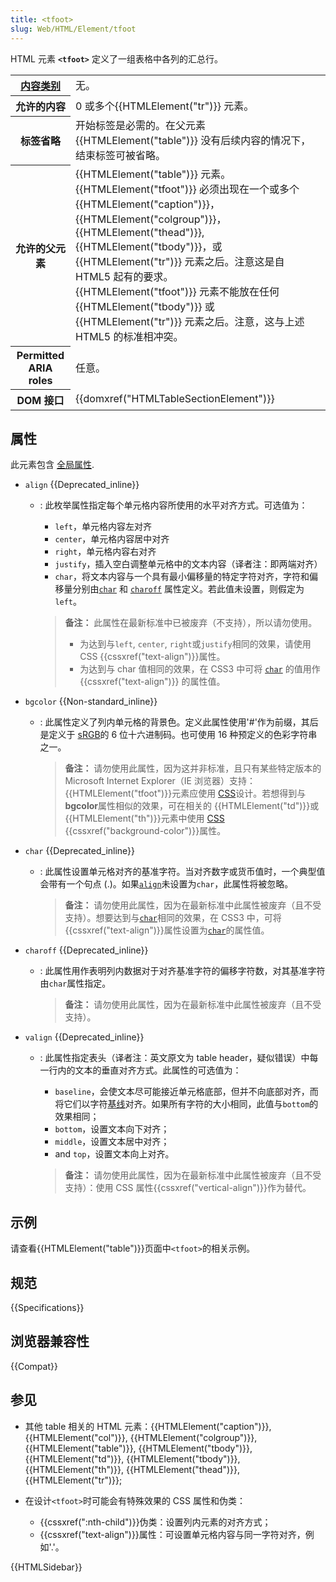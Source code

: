 ```yaml
---
title: <tfoot>
slug: Web/HTML/Element/tfoot
---
```


HTML 元素 **`<tfoot>`** 定义了一组表格中各列的汇总行。

<table class="properties">
 <tbody>
  <tr>
   <th scope="row"><a href="/zh-CN/docs/Web/Guide/HTML/Content_categories">内容类别</a></th>
   <td>无。</td>
  </tr>
  <tr>
   <th scope="row">允许的内容 </th>
   <td>0 或多个{{HTMLElement("tr")}} 元素。</td>
  </tr>
  <tr>
   <th scope="row">标签省略</th>
   <td>开始标签是必需的。在父元素 {{HTMLElement("table")}} 没有后续内容的情况下，结束标签可被省略。</td>
  </tr>
  <tr>
   <th scope="row">允许的父元素</th>
   <td>{{HTMLElement("table")}} 元素。{{HTMLElement("tfoot")}} 必须出现在一个或多个 {{HTMLElement("caption")}}，{{HTMLElement("colgroup")}}，{{HTMLElement("thead")}}, {{HTMLElement("tbody")}}，或 {{HTMLElement("tr")}} 元素之后。注意这是自 HTML5 起有的要求。<br>
    {{HTMLElement("tfoot")}} 元素不能放在任何 {{HTMLElement("tbody")}} 或 {{HTMLElement("tr")}} 元素之后。注意，这与上述 HTML5 的标准相冲突。</td>
  </tr>
  <tr>
   <th scope="row">Permitted ARIA roles</th>
   <td>任意。</td>
  </tr>
  <tr>
   <th scope="row">DOM 接口</th>
   <td>{{domxref("HTMLTableSectionElement")}}</td>
  </tr>
 </tbody>
</table>

## 属性

此元素包含 [全局属性](/zh-CN/docs/Web/HTML/Global_attributes).

- `align` {{Deprecated_inline}}

  - : 此枚举属性指定每个单元格内容所使用的水平对齐方式。可选值为：

    - `left`，单元格内容左对齐
    - `center`，单元格内容居中对齐
    - `right`，单元格内容右对齐
    - `justify`，插入空白调整单元格中的文本内容（译者注：即两端对齐）
    - `char`，将文本内容与一个具有最小偏移量的特定字符对齐，字符和偏移量分别由[`char`](/zh-CN/docs/Web/HTML/Element/tbody#char) 和 [`charoff`](/zh-CN/docs/Web/HTML/Element/tbody#charoff) 属性定义。若此值未设置，则假定为 `left`。

    > **备注：** 此属性在最新标准中已被废弃（不支持），所以请勿使用。
    >
    > - 为达到与`left`, `center`, `right`或`justify`相同的效果，请使用 CSS {{cssxref("text-align")}}属性。
    > - 为达到与 char 值相同的效果，在 CSS3 中可将 [`char`](/zh-CN/docs/Web/HTML/Element/tfoot#char) 的值用作 {{cssxref("text-align")}} 的属性值。

- `bgcolor` {{Non-standard_inline}}

  - : 此属性定义了列内单元格的背景色。定义此属性使用'#'作为前缀，其后是定义于 [sRGB](https://www.w3.org/Graphics/Color/sRGB)的 6 位十六进制码。也可使用 16 种预定义的色彩字符串之一。

    > **备注：** 请勿使用此属性，因为这并非标准，且只有某些特定版本的 Microsoft Internet Explorer（IE 浏览器）支持：{{HTMLElement("tfoot")}}元素应使用 [CSS](/zh-CN/docs/Web/CSS)设计。若想得到与**bgcolor**属性相似的效果，可在相关的 {{HTMLElement("td")}}或{{HTMLElement("th")}}元素中使用 [CSS](/zh-CN/docs/Web/CSS) {{cssxref("background-color")}}属性。

- `char` {{Deprecated_inline}}

  - : 此属性设置单元格对齐的基准字符。当对齐数字或货币值时，一个典型值会带有一个句点 (.)。如果[`align`](/zh-CN/docs/Web/HTML/Element/tfoot#align)未设置为`char`，此属性将被忽略。

    > **备注：** 请勿使用此属性，因为在最新标准中此属性被废弃（且不受支持）。想要达到与[`char`](/zh-CN/docs/Web/HTML/Element/tbtfootody#char)相同的效果，在 CSS3 中，可将{{cssxref("text-align")}}属性设置为[`char`](/zh-CN/docs/Web/HTML/Element/tfoot#char)的属性值。

- `charoff` {{Deprecated_inline}}

  - : 此属性用作表明列内数据对于对齐基准字符的偏移字符数，对其基准字符由`char`属性指定。

    > **备注：** 请勿使用此属性，因为在最新标准中此属性被废弃（且不受支持）。

- `valign` {{Deprecated_inline}}

  - : 此属性指定表头（译者注：英文原文为 table header，疑似错误）中每一行内的文本的垂直对齐方式。此属性的可选值为：

    - `baseline`，会使文本尽可能接近单元格底部，但并不向底部对齐，而将它们以字符[基线](https://zh.wikipedia.org/wiki/%E5%9F%BA%E7%B7%9A)对齐。如果所有字符的大小相同，此值与`bottom`的效果相同；
    - `bottom`，设置文本向下对齐；
    - `middle`，设置文本居中对齐；
    - and `top`，设置文本向上对齐。

    > **备注：** 请勿使用此属性，因为在最新标准中此属性被废弃（且不受支持）：使用 CSS 属性{{cssxref("vertical-align")}}作为替代。

## 示例

请查看{{HTMLElement("table")}}页面中`<tfoot>`的相关示例。

## 规范

{{Specifications}}

## 浏览器兼容性

{{Compat}}

## 参见

- 其他 table 相关的 HTML 元素：{{HTMLElement("caption")}}, {{HTMLElement("col")}}, {{HTMLElement("colgroup")}}, {{HTMLElement("table")}}, {{HTMLElement("tbody")}}, {{HTMLElement("td")}}, {{HTMLElement("tbody")}}, {{HTMLElement("th")}}, {{HTMLElement("thead")}}, {{HTMLElement("tr")}};
- 在设计`<tfoot>`时可能会有特殊效果的 CSS 属性和伪类：

  - {{cssxref(":nth-child")}}伪类：设置列内元素的对齐方式；
  - {{cssxref("text-align")}}属性：可设置单元格内容与同一字符对齐，例如'.'。

{{HTMLSidebar}}
